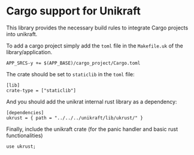 Cargo support for Unikraft
===================
This library provides the necessary build rules to integrate Cargo projects into unikraft.

To add a cargo project simply add the `toml` file in the `Makefile.uk` of the library/application.

`APP_SRCS-y += $(APP_BASE)/cargo_project/Cargo.toml`

The crate should be set to `staticlib` in the `toml` file:

```
[lib]
crate-type = ["staticlib"]
```

And you should add the unikrat internal rust library as a dependency:

```
[dependencies]
ukrust = { path = "../../../unikraft/lib/ukrust/" }
```

Finally, include the unikraft crate (for the panic handler and basic rust functionalities)

```
use ukrust;
```
